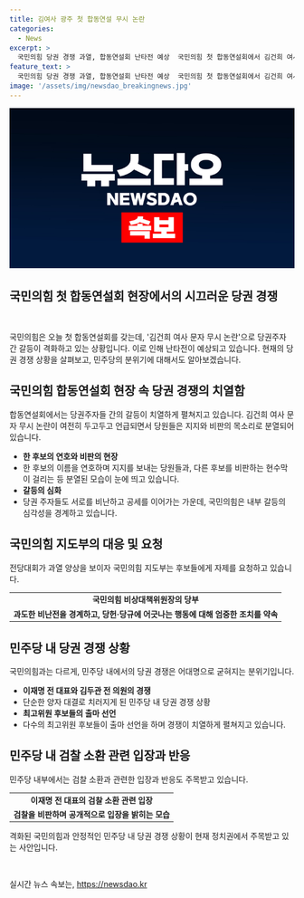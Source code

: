 ```yaml
---
title: 김여사 광주 첫 합동연설 무시 논란
categories:
  - News
excerpt: >
  국민의힘 당권 경쟁 과열, 합동연설회 난타전 예상  국민의힘 첫 합동연설회에서 김건희 여사 문자 무시 논란으로 당권주자 간 갈등이 격화. 후보들의 비판과 공세가 과열, 지도부는 자중해 요청. 민주당은 어대명으로 굳히며 이재명-김두관 간 당권경쟁 진행. 최고위원 후보들 친명출마, 이재명 전 대표 부부의 검찰 소환에 대응 발언. Br>  민주당의 대표 경쟁은 이제 굳어지며, 국민의힘은 과열되고 있는 당권 경쟁에서 난타전이 예상된다 Br>
feature_text: >
  국민의힘 당권 경쟁 과열, 합동연설회 난타전 예상  국민의힘 첫 합동연설회에서 김건희 여사 문자 무시 논란으로 당권주자 간 갈등이 격화. 후보들의 비판과 공세가 과열, 지도부는 자중해 요청. 민주당은 어대명으로 굳히며 이재명-김두관 간 당권경쟁 진행. 최고위원 후보들 친명출마, 이재명 전 대표 부부의 검찰 소환에 대응 발언. Br>  민주당의 대표 경쟁은 이제 굳어지며, 국민의힘은 과열되고 있는 당권 경쟁에서 난타전이 예상된다 Br>
image: '/assets/img/newsdao_breakingnews.jpg'
---
```


<p><img src="/assets/img/newsdao_breakingnews.jpg" alt="ontimetimes 속보" /></p>

<h2>국민의힘 첫 합동연설회 현장에서의 시끄러운 당권 경쟁</h2>

<p data-ke-size="size16">&nbsp;</p>

<p>국민의힘은 오늘 첫 합동연설회를 갖는데, '김건희 여사 문자 무시 논란'으로 당권주자 간 갈등이 격화하고 있는 상황입니다. 이로 인해 난타전이 예상되고 있습니다. 현재의 당권 경쟁 상황을 살펴보고, 민주당의 분위기에 대해서도 알아보겠습니다.</p>

<h2>국민의힘 합동연설회 현장 속 당권 경쟁의 치열함</h2>

<p>합동연설회에서는 당권주자들 간의 갈등이 치열하게 펼쳐지고 있습니다. 김건희 여사 문자 무시 논란이 여전히 두고두고 언급되면서 당원들은 지지와 비판의 목소리로 분열되어 있습니다.</p>

<ul>
    <li><b>한 후보의 연호와 비판의 현장</b></li>
    <li>한 후보의 이름을 연호하며 지지를 보내는 당원들과, 다른 후보를 비판하는 현수막이 걸리는 등 분열된 모습이 눈에 띄고 있습니다.</li>
    <li><b>갈등의 심화</b></li>
    <li>당권 주자들도 서로를 비난하고 공세를 이어가는 가운데, 국민의힘은 내부 갈등의 심각성을 경계하고 있습니다.</li>
</ul>

<h2>국민의힘 지도부의 대응 및 요청</h2>

<p>전당대회가 과열 양상을 보이자 국민의힘 지도부는 후보들에게 자제를 요청하고 있습니다.</p>

<table style="width: 100%;">
<tbody>
<tr>
<td style="text-align: center; height: 17px;"><b>국민의힘 비상대책위원장의 당부</b>
</td>
</tr>
<tr>
<td><b>과도한 비난전을 경계하고, 당헌·당규에 어긋나는 행동에 대해 엄중한 조치를 약속</b></td>
</tr>
</tbody>
</table>

<h2>민주당 내 당권 경쟁 상황</h2>

<p>국민의힘과는 다르게, 민주당 내에서의 당권 경쟁은 어대명으로 굳혀지는 분위기입니다.</p>

<ul>
    <li><b>이재명 전 대표와 김두관 전 의원의 경쟁</b></li>
    <li>단순한 양자 대결로 치러지게 된 민주당 내 당권 경쟁 상황</li>
    <li><b>최고위원 후보들의 출마 선언</b></li>
    <li>다수의 최고위원 후보들이 출마 선언을 하며 경쟁이 치열하게 펼쳐지고 있습니다.</li>
</ul>

<h2>민주당 내 검찰 소환 관련 입장과 반응</h2>

<p>민주당 내부에서는 검찰 소환과 관련한 입장과 반응도 주목받고 있습니다.</p>

<table style="width: 100%;">
<tbody>
<tr>
<td style="text-align: center; height: 17px;"><b>이재명 전 대표의 검찰 소환 관련 입장</b>
</td>
</tr>
<tr>
<td><b>검찰을 비판하며 공개적으로 입장을 밝히는 모습</b></td>
</tr>
</tbody>
</table>

<p>격화된 국민의힘과 안정적인 민주당 내 당권 경쟁 상황이 현재 정치권에서 주목받고 있는 사안입니다.</p>

<p data-ke-size="size16">&nbsp;</p>
실시간 뉴스 속보는, <a href="https://newsdao.kr" rel="dofollow">https://newsdao.kr</a>


